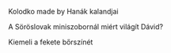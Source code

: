 Kolodko
made by Hanák kalandjai


A Söröslovak miniszobornál miért világít Dávid?

Kiemeli a fekete bőrszínét
